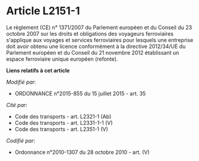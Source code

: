 # Article L2151-1

Le règlement (CE) n° 1371/2007 du Parlement européen et du Conseil du 23 octobre 2007 sur les droits et obligations des
voyageurs ferroviaires s'applique aux voyages et services ferroviaires pour lesquels une entreprise doit avoir obtenu une
licence conformément à la directive 2012/34/UE du Parlement européen et du Conseil du 21 novembre 2012 établissant un espace
ferroviaire unique européen (refonte).

**Liens relatifs à cet article**

_Modifié par_:

  - ORDONNANCE n°2015-855 du 15 juillet 2015 - art. 35

_Cité par_:

  - Code des transports - art. L2321-1 (Ab)
  - Code des transports - art. L2331-1-1 (V)
  - Code des transports - art. L2351-1 (V)

_Codifié par_:

  - Ordonnance n°2010-1307 du 28 octobre 2010 - art. (V)
